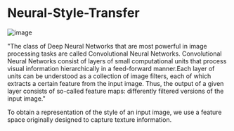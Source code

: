 # Neural-Style-Transfer

![image](https://user-images.githubusercontent.com/73571091/190630457-e358e781-5b62-464c-909d-aee5ee12e8c3.png)

"The class of Deep Neural Networks that are most powerful in image processing tasks are
called Convolutional Neural Networks. Convolutional Neural Networks consist of layers of
small computational units that process visual information hierarchically in a feed-forward manner.Each layer of units can be understood as a collection of image filters, each of which
extracts a certain feature from the input image. Thus, the output of a given layer consists of
so-called feature maps: differently filtered versions of the input image."

To obtain a representation of the style of an input image, we use a feature space originally
designed to capture texture information.
